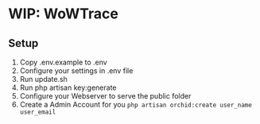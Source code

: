 # WIP: WoWTrace

## Setup
1. Copy .env.example to .env
2. Configure your settings in .env file
3. Run update.sh
4. Run php artisan key:generate
5. Configure your Webserver to serve the public folder
6. Create a Admin Account for you ```php artisan orchid:create user_name user_email```
